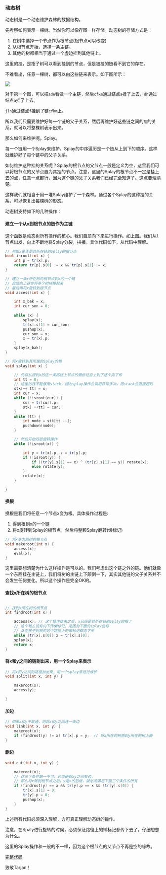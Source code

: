 ### 动态树

动态树是一个动态维护森林的数据结构。

先考察如何表示一棵树。当然你可以像存图一样存储。动态树的存储方式是：

1. 在树中选择一个节点作为根节点(根节点可以改变)
2. 从根节点开始，选择一条主链。
3. 其他的树都相当于通过一个虚边挂到其他链上。

这里的挂，是指子树可以看到挂到的节点，但是被挂的链看不到它的存在。

不难看出，任意一棵树，都可以由这些链来表示。如下图所示：

![](/Users/wangdh/Desktop/Codeforces_Solution/CodeTemplate/DS/动态树/1.png)

对于第一个图，可以把`ade`看做一个主链，然后`cfkm`通过结点`a`挂了上去，`dh`通过结点`a`挂了上去。

`jln`通过结点`f`挂到了链`cfkm`上。

所以我们只需要维护好每一个链的父子关系，然后再维护好这些链之间的`挂`的关系，就可以将整棵树表示出来。

那么如何来维护呢。Splay。

每一个链用一个Splay来维护。Splay的中序遍历是一个链从上到下的顺序。这样就维护好了每个链中的父子关系。

如何维护这种挂的关系呢？Splay的根节点的父节点一般是定义为空，这里我们可以将根节点的父节点置为其挂的节点。注意，这里的Splay的根节点不一定是挂上去的点，任意一点都行，因为这个链的父子关系我们已经完全知道了。这点要理清楚。

这样我们就相当于用一堆Splay维护了一个森林。通过各个Splay的这种挂的关系，可以恢复出每棵树的形态。

动态树支持如下的几种操作：

#### 建立一个从x到根节点的链作为主链

这个函数是动态树所有操作的核心。我们自顶向下来进行操作。如上图。我们从`l`节点出发，向上不断地将Splay分裂，拼接。具体代码如下，从代码中理解。

```c++
// 判断x是否是其所在链的Splay的根节点
bool isroot(int x) {
    int p = tr[x].p;
    return tr[p].s[0] != x && tr[p].s[1] != x;
}

// 建立一条x所在树的根节点到x的一个链
// 自底向上逐步将多个树拼接起来
// 最后再将x旋转到根节点
void access(int x) {

    int x_bak = x;
    int cur_son = 0;
    
    while (x) {
        splay(x);
        tr[x].s[1] = cur_son;
        pushup(x);
        cur_son = x;
        x = tr[x].p;
    }
    splay(x_bak);
}

// 将x旋转到其所属的Splay的根
void splay(int x) {

    // 先将从根到x的这一条路径上节点的懒标记自上到下逐个向下传
    int tt = 0;
    // 这里的栈不能够用stack，因为splay操作会调用非常多次，用stack会直接超时
    stk[++ tt] = x; 
    int cur = x;
    while (!isroot(cur)) {
        cur = tr[cur].p;
        stk[ ++tt] = cur;
    }
    while (tt) {
        int node = stk[tt --];
        pushdown(node);
    }

    // 然后开始双层旋转操作
    while (!isroot(x)) {

        int y = tr[x].p, z = tr[y].p;
        if (!isroot(y)) {
            if ((tr[y].s[1] == x) ^ (tr[z].s[1] == y)) rotate(x);
            else rotate(y);
        }
        rotate(x);
    }

}
```

#### 换根

换根是我们将任意一个节点x变为根。具体操作过程是:

1. 得到根到x的一个链
2. 将x旋转到Splay的根节点，然后将整颗Splay翻转(懒标记)

```c++
// 将x变为原树的根节点
void makeroot(int x) {
    access(x);
    eval(x);
}
```

这里需要想清楚为什么这样操作是可以的。我们考虑出这个链之外的链。他们就像一个东西挂在主链上，我们将树的主链上下颠倒一下，其实其他链的父子关系并不会发生任何变化。所以这个操作是完全OK的。

#### 查找x所在树的根节点

```c++

// 找到x所在树的根节点
int findroot(int x) {

    access(x); // 这个操作结束之后，x已经是其所在链的Splay的根了
    // 这个地方没有向下传懒标记，是因为下面的splay会将
    // 从左孩子到根的这个路径上的懒标记都向下传
    while (tr[x].s[0]) x = tr[x].s[0];
    splay(x);
    return x;
}
```

####  将x和y之间的链剖出来，用一个Splay来表示

```c++
// 将x和y之间的路径抽出来，用一个splay来进行维护
void split(int x, int y) {

    makeroot(x);
    access(y);

}
```

#### 加边 

```c++
// 如果x和y不联通，则将x和y之间连一条边
void link(int x, int y) {
    makeroot(x);
    if (findroot(y) != x) tr[x].p = y;  // 将x所在的树搭到y所在的树上面
}
```

#### 删边

```c++
void cut(int x, int y) {

    makeroot(x);
    // 这三个条件缺一不可，必须确保xy之间有边，
    // 那么将x转到根节点之后，y是x的后继，就必须满足下面三个条件的所有
    if (findroot(y) == x && tr[y].p == x && !tr[y].s[0]) {  
        tr[x].s[1] = 0;
        tr[y].p = 0;
        pushup(x);
    }
}
```

上述所有代码必须深入理解，方可真正理解动态树的操作。

注意，在Spaly进行旋转的时候，必须保证路径上的懒标记都传下去了。仔细想想为什么。

这里的Splay操作和一般的不一样，因为这个根节点的父节点不再是空的缘故。

[完整代码](动态树.cpp)



致敬Tarjan！
